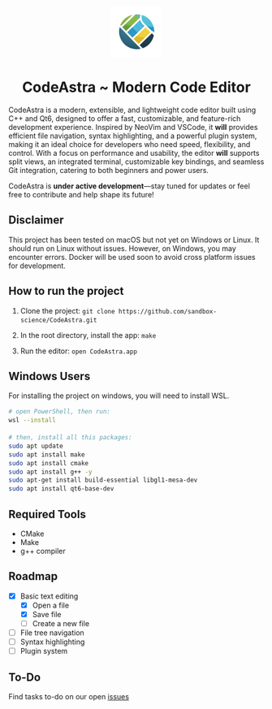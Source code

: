<p align="center">
  <img src="resources/app_icon.png" alt="CodeAstra Logo" width="100">
</p>

<h1 align="center">CodeAstra ~ Modern Code Editor</h1>

CodeAstra is a modern, extensible, and lightweight code editor built using C++ and Qt6, designed to offer a fast, customizable, and feature-rich development experience. Inspired by NeoVim and VSCode, it **will** provides efficient file navigation, syntax highlighting, and a powerful plugin system, making it an ideal choice for developers who need speed, flexibility, and control. With a focus on performance and usability, the editor **will** supports split views, an integrated terminal, customizable key bindings, and seamless Git integration, catering to both beginners and power users.

CodeAstra is **under active development**—stay tuned for updates or feel free to contribute and help shape its future!

## Disclaimer
This project has been tested on macOS but not yet on Windows or Linux. It should run on Linux without issues. However, on Windows, you may encounter errors. Docker will be used soon to avoid cross platform issues for development.

## How to run the project
1. Clone the project: 
``git clone https://github.com/sandbox-science/CodeAstra.git``

2. In the root directory, install the app: 
``make``

3. Run the editor:
``open CodeAstra.app``

## Windows Users
For installing the project on windows, you will need to install WSL.

```bash
# open PowerShell, then run:
wsl --install

# then, install all this packages:
sudo apt update
sudo apt install make
sudo apt install cmake
sudo apt install g++ -y
sudo apt-get install build-essential libgl1-mesa-dev
sudo apt install qt6-base-dev
```

## Required Tools
- CMake
- Make
- g++ compiler

## Roadmap
- [x] Basic text editing
  - [x] Open a file
  - [x] Save file
  - [ ] Create a new file
- [ ] File tree navigation
- [ ] Syntax highlighting
- [ ] Plugin system

## To-Do
Find tasks to-do on our open [issues](https://github.com/sandbox-science/CodeAstra/issues)